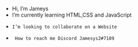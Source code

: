 -  Hi, I’m Jameys
-   I’m currently learning HTML,CSS and JavaScript
-     I’m looking to collaborate on a Website
-      How to reach me Discord Jamesys2#7189
